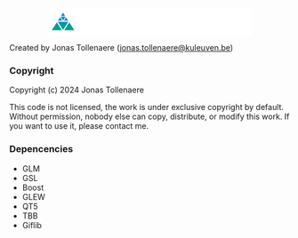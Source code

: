 <img src="icons/logo4.svg" height="50" alt="MeshCore logo" style="display: block; margin: auto;">

Created by Jonas Tollenaere (jonas.tollenaere@kuleuven.be)

### Copyright
Copyright (c) 2024 Jonas Tollenaere

This code is not licensed, the work is under exclusive copyright by default. Without permission, nobody else can copy, distribute, or modify this work. If you want to use it, please contact me.

### Depencencies
* GLM
* GSL
* Boost
* GLEW
* QT5
* TBB
* Giflib